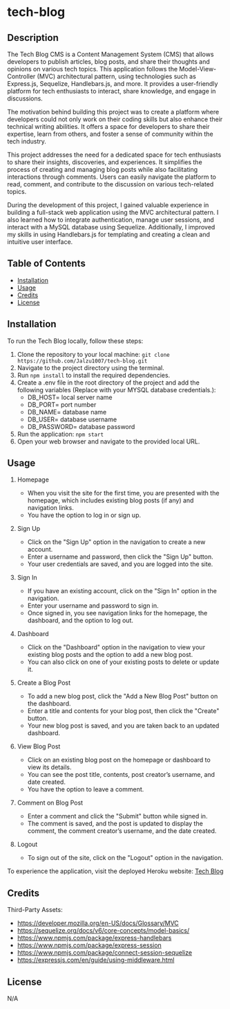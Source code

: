 # tech-blog

## Description

The Tech Blog CMS is a Content Management System (CMS) that allows developers to publish articles, blog posts, and share their thoughts and opinions on various tech topics. This application follows the Model-View-Controller (MVC) architectural pattern, using technologies such as Express.js, Sequelize, Handlebars.js, and more. It provides a user-friendly platform for tech enthusiasts to interact, share knowledge, and engage in discussions.

The motivation behind building this project was to create a platform where developers could not only work on their coding skills but also enhance their technical writing abilities. It offers a space for developers to share their expertise, learn from others, and foster a sense of community within the tech industry.

This project addresses the need for a dedicated space for tech enthusiasts to share their insights, discoveries, and experiences. It simplifies the process of creating and managing blog posts while also facilitating interactions through comments. Users can easily navigate the platform to read, comment, and contribute to the discussion on various tech-related topics.

During the development of this project, I gained valuable experience in building a full-stack web application using the MVC architectural pattern. I also learned how to integrate authentication, manage user sessions, and interact with a MySQL database using Sequelize. Additionally, I improved my skills in using Handlebars.js for templating and creating a clean and intuitive user interface.

## Table of Contents

- [Installation](#installation)
- [Usage](#usage)
- [Credits](#credits)
- [License](#license)

## Installation

To run the Tech Blog locally, follow these steps:

1. Clone the repository to your local machine: `git clone https://github.com/Jalzu1007/tech-blog.git`
2. Navigate to the project directory using the terminal.
3. Run `npm install` to install the required dependencies.
4. Create a .env file in the root directory of the project and add the following variables (Replace with your MYSQL database credentials.): 
    - DB_HOST= local server name
    - DB_PORT= port number
    - DB_NAME= database name
    - DB_USER= database username
    - DB_PASSWORD= database password
5. Run the application: `npm start` 
6. Open your web browser and navigate to the provided local URL.

## Usage

1. Homepage
    - When you visit the site for the first time, you are presented with the homepage, which includes existing blog posts (if any) and navigation links.
    - You have the option to log in or sign up.

2. Sign Up
    - Click on the "Sign Up" option in the navigation to create a new account.
    - Enter a username and password, then click the "Sign Up" button.
    - Your user credentials are saved, and you are logged into the site.

3. Sign In
    - If you have an existing account, click on the "Sign In" option in the navigation.
    - Enter your username and password to sign in.
    - Once signed in, you see navigation links for the homepage, the dashboard, and the option to log out.

4. Dashboard
    - Click on the "Dashboard" option in the navigation to view your existing blog posts and the option to add a new blog post.
    - You can also click on one of your existing posts to delete or update it.

5. Create a Blog Post
    - To add a new blog post, click the "Add a New Blog Post" button on the dashboard.
    - Enter a title and contents for your blog post, then click the "Create" button.
    - Your new blog post is saved, and you are taken back to an updated dashboard.

6. View Blog Post
    - Click on an existing blog post on the homepage or dashboard to view its details.
    -  You can see the post title, contents, post creator’s username, and date created.
    - You have the option to leave a comment.

7. Comment on Blog Post
    - Enter a comment and click the "Submit" button while signed in.
    - The comment is saved, and the post is updated to display the comment, the comment creator’s username, and the date created.
    
8. Logout
    - To sign out of the site, click on the "Logout" option in the navigation.    
    
To experience the application, visit the deployed Heroku website: [Tech Blog](https://text-editor-jalzu1007-1b3dad0681d3.herokuapp.com/)

## Credits

Third-Party Assets:

- https://developer.mozilla.org/en-US/docs/Glossary/MVC
- https://sequelize.org/docs/v6/core-concepts/model-basics/
- https://www.npmjs.com/package/express-handlebars
- https://www.npmjs.com/package/express-session
- https://www.npmjs.com/package/connect-session-sequelize
- https://expressjs.com/en/guide/using-middleware.html

## License

N/A